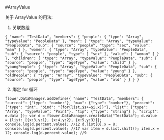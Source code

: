 #ArrayValue

关于 ArrayValue 的用法:

1. 关联数组

`{
  "name": "TestData",
  "members": {
    "people": {
      "type": "Array",
      "typeValue": "PeopleData"
    },
    "men": {
      "type": "Array",
      "typeValue": "PeopleData",
      "sub": {
        "source": "people",
        "type": "sex",
        "value": "man"
      }
    },
    "women": {
      "type": "Array",
      "typeValue": "PeopleData",
      "sub": {
        "source": "people",
        "type": [
          "sex"
        ],
        "value": [
          "woman"
        ]
      }
    },
    "children": {
      "type": "Array",
      "typeValue": "PeopleData",
      "sub": {
        "source": "people",
        "type": "ageType",
        "value": "child"
      }
    },
    "youngPeople": {
      "type": "Array",
      "typeValue": "PeopleData",
      "sub": {
        "source": "people",
        "type": "ageType",
        "value": "young"
      }
    },
    "oldPeople": {
      "type": "Array",
      "typeValue": "PeopleData",
      "sub": {
        "source": "people",
        "type": "ageType",
        "value": "old"
      }
    }
  }
}`

2. 绑定 for 循环

`flower.DataManager.addDefine({
    "name": "TestData",
    "members": {
        "current": {"type": "number"},
        "max": {"type": "number"},
        "percent": {"type": "int", "bind": "{for(list,$s+=$i.x)}"},
        "list": {"type": "Array", "typeValue": "Point"},
        "tip": {"type": "string"}
    },
    "script": e.data
});
var d = flower.DataManager.createData("TestData");
d.value = {list: [{x:3,y:1}, {x:4,y:2}, {x:5,y:3}]};
console.log(d.percent.value); //12
d.list[0].x = 8;
console.log(d.percent.value); //17
var item = d.list.shift();
item.x = 12;
console.log(d.percent.value); //9`